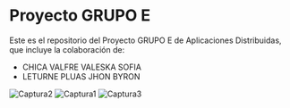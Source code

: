 # Proyecto GRUPO E

Este es el repositorio del Proyecto GRUPO E de Aplicaciones Distribuidas, que incluye la colaboración de:

- CHICA VALFRE VALESKA SOFIA
- LETURNE PLUAS JHON BYRON

![Captura2](https://github.com/usertheblackhack/ReposDistribuida/assets/141383984/4ae2a1ba-d38e-47b3-a0cd-bea817120136)
![Captura1](https://github.com/usertheblackhack/ReposDistribuida/assets/141383984/84f015d6-11bd-49c7-945b-05a58a50b4e1)
![Captura3](https://github.com/usertheblackhack/ReposDistribuida/assets/141383984/1d6d03a1-3937-4b0d-a7ad-6e18d87896d0)
